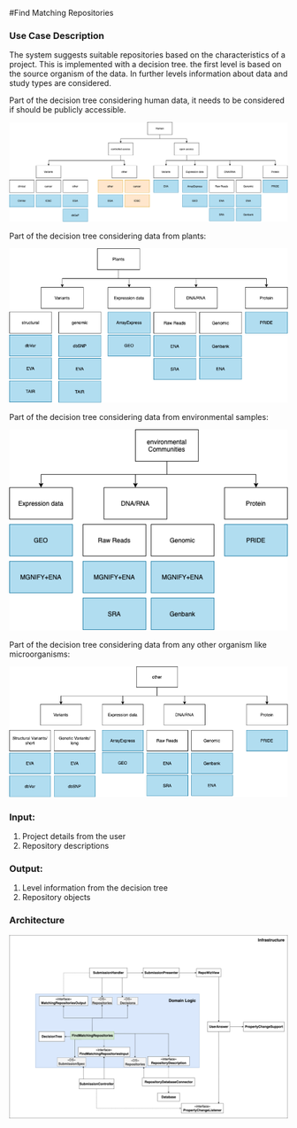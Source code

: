 #Find Matching Repositories

### Use Case Description

The system suggests suitable repositories based on the characteristics of a project.
This is implemented with a decision tree. the first level is based on the source organism of the data. In further levels 
information about data and study types are considered.

Part of the decision tree considering human data, it needs to be considered if should be publicly accessible.

![human](decisionTree_human.png)

Part of the decision tree considering data from plants:

![plant](decisionTree_plant.png)

Part of the decision tree considering data from environmental samples:

![env](decisionTree_env.png)

Part of the decision tree considering data from any other organism like microorganisms:

![other](decisionTree_other.png)


### Input:
1. Project details from the user
2. Repository descriptions

### Output:
1. Level information from the decision tree
2. Repository objects

### Architecture
![architecture](architecture-FingMatchingRepositories.png)
